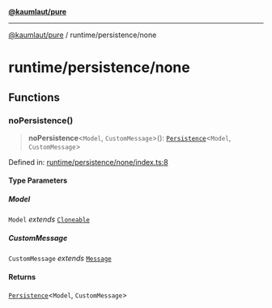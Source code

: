 [**@kaumlaut/pure**](../../README.md)

---

[@kaumlaut/pure](../../README.md) / runtime/persistence/none

# runtime/persistence/none

## Functions

### noPersistence()

> **noPersistence**\<`Model`, `CustomMessage`\>(): [`Persistence`](../persistence.md#persistence)\<`Model`, `CustomMessage`\>

Defined in: [runtime/persistence/none/index.ts:8](https://github.com/maxkaemmerer/pure/blob/a7ad7a360a83471e406b82c9f7c8fba490c59782/src/runtime/persistence/none/index.ts#L8)

#### Type Parameters

##### Model

`Model` _extends_ [`Cloneable`](../../clone.md#cloneable)

##### CustomMessage

`CustomMessage` _extends_ [`Message`](../../runtime.md#message)

#### Returns

[`Persistence`](../persistence.md#persistence)\<`Model`, `CustomMessage`\>
